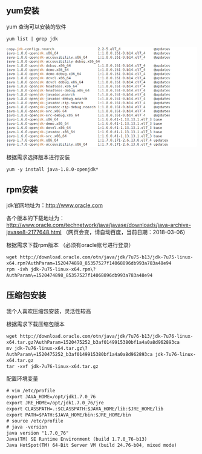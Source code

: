 ## yum安装

yum 查询可以安装的软件

```
yum list | grep jdk
```

![](images/yum_jdk.png)

根据需求选择版本进行安装

```
yum -y install java-1.8.0-openjdk* 
```

## rpm安装

jdk官网地址为：http://www.oracle.com

各个版本的下载地址为：http://www.oracle.com/technetwork/java/javase/downloads/java-archive-javase8-2177648.html   （网页会变，请自动百度，当前日期：2018-03-06）

根据需求下载rpm版本  （必须有oracle账号进行登录）

```
wget http://download.oracle.com/otn/java/jdk/7u75-b13/jdk-7u75-linux-x64.rpm?AuthParam=1520474898_85357527f14068896db993a783a48e94
rpm -ivh jdk-7u75-linux-x64.rpm\?AuthParam\=1520474898_85357527f14068896db993a783a48e94 
```

## 压缩包安装

我个人喜欢压缩包安装，灵活性较高

根据需求下载压缩包版本

```
wget http://download.oracle.com/otn/java/jdk/7u76-b13/jdk-7u76-linux-x64.tar.gz?AuthParam=1520475252_b3af0149915380bf1a4a0a8d962893ca
mv jdk-7u76-linux-x64.tar.gz\?AuthParam\=1520475252_b3af0149915380bf1a4a0a8d962893ca jdk-7u76-linux-x64.tar.gz
tar -xvf jdk-7u76-linux-x64.tar.gz
```

配置环境变量

```
# vim /etc/profile
export JAVA_HOME=/opt/jdk1.7.0_76
export JRE_HOME=/opt/jdk1.7.0_76/jre
export CLASSPATH=.:$CLASSPATH:$JAVA_HOME/lib:$JRE_HOME/lib
export PATH=$PATH:$JAVA_HOME/bin:$JRE_HOME/bin
# source /etc/profile
# java -version
java version "1.7.0_76"
Java(TM) SE Runtime Environment (build 1.7.0_76-b13)
Java HotSpot(TM) 64-Bit Server VM (build 24.76-b04, mixed mode)
```
